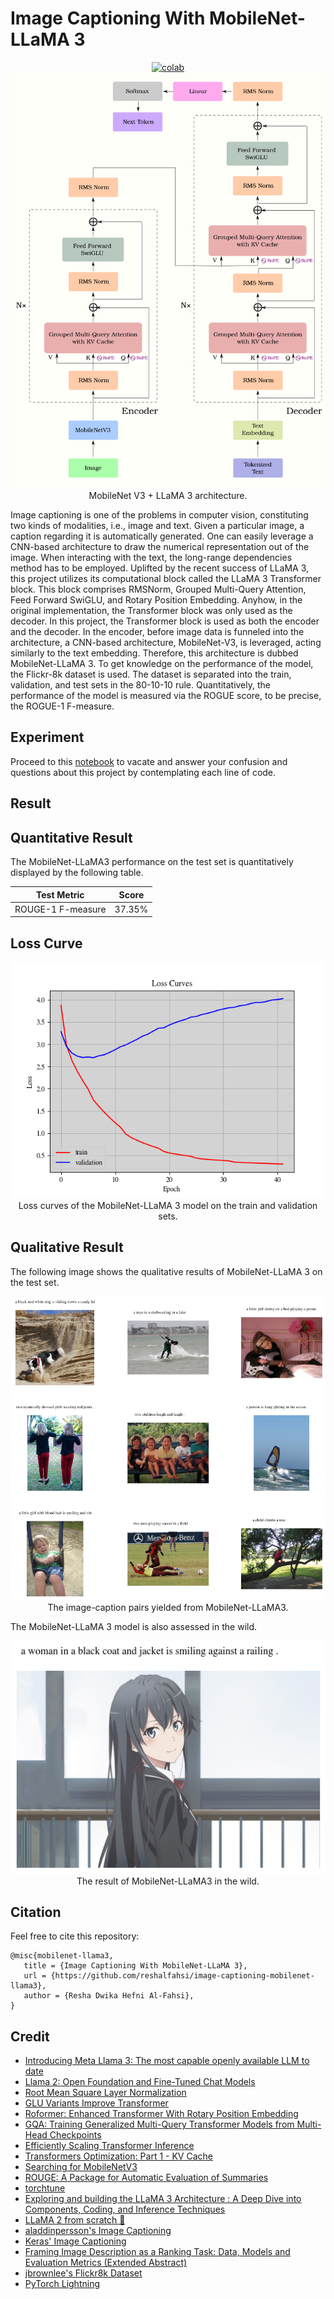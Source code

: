 # Image Captioning With MobileNet-LLaMA 3

 <div align="center">
    <a href="https://colab.research.google.com/github/reshalfahsi/image-captioning-mobilenet-llama3/blob/master/Image_Captioning_MobileNet_LLaMA3.ipynb"><img src="https://colab.research.google.com/assets/colab-badge.svg" alt="colab"></a>
    <br />
 </div>


<div align="center">
    <img src="https://github.com/reshalfahsi/image-captioning-mobilenet-llama3/blob/master/assets/architecture.png" alt="architecture" >
    </img>
    MobileNet V3 + LLaMA 3 architecture.
    <br />
</div>


Image captioning is one of the problems in computer vision, constituting two kinds of modalities, i.e., image and text. Given a particular image, a caption regarding it is automatically generated. One can easily leverage a CNN-based architecture to draw the numerical representation out of the image. When interacting with the text, the long-range dependencies method has to be employed. Uplifted by the recent success of LLaMA 3, this project utilizes its computational block called the LLaMA 3 Transformer block. This block comprises RMSNorm, Grouped Multi-Query Attention, Feed Forward SwiGLU, and Rotary Position Embedding. Anyhow, in the original implementation, the Transformer block was only used as the decoder. In this project, the Transformer block is used as both the encoder and the decoder. In the encoder, before image data is funneled into the architecture, a CNN-based architecture, MobileNet-V3, is leveraged, acting similarly to the text embedding. Therefore, this architecture is dubbed MobileNet-LLaMA 3. To get knowledge on the performance of the model, the Flickr-8k dataset is used. The dataset is separated into the train, validation, and test sets in the 80-10-10 rule. Quantitatively, the performance of the model is measured via the ROGUE score, to be precise, the ROGUE-1 F-measure.



## Experiment

Proceed to this [notebook](https://github.com/reshalfahsi/image-captioning-mobilenet-llama3/blob/master/Image_Captioning_MobileNet_LLaMA3.ipynb) to vacate and answer your confusion and questions about this project by contemplating each line of code.


## Result

## Quantitative Result

The MobileNet-LLaMA3 performance on the test set is quantitatively displayed by the following table.

Test Metric                   | Score
----------------------------- | -------------
ROUGE-1 F-measure             | 37.35%


## Loss Curve

<p align="center"> <img src="https://github.com/reshalfahsi/image-captioning-mobilenet-llama3/blob/master/assets/loss_curve.png" alt="loss_curve" > <br /> Loss curves of the MobileNet-LLaMA 3 model on the train and validation sets. </p>


## Qualitative Result

The following image shows the qualitative results of MobileNet-LLaMA 3 on the test set.

<p align="center"><img src="https://github.com/reshalfahsi/image-captioning-mobilenet-llama3/blob/master/assets/qualitative.png" alt="qualitative"><br/> The image-caption pairs yielded from MobileNet-LLaMA3. </p>

The MobileNet-LLaMA 3 model is also assessed in the wild.

<p align="center"><img src="https://github.com/reshalfahsi/image-captioning-mobilenet-llama3/blob/master/assets/qualitative-in-the-wild.png" alt="qualitative"><br/> The result of MobileNet-LLaMA3 in the wild. </p>


## Citation

Feel free to cite this repository:

```
@misc{mobilenet-llama3,
   title = {Image Captioning With MobileNet-LLaMA 3},
   url = {https://github.com/reshalfahsi/image-captioning-mobilenet-llama3},
   author = {Resha Dwika Hefni Al-Fahsi},
}
```


## Credit

- [Introducing Meta Llama 3: The most capable openly available LLM to date](https://ai.meta.com/blog/meta-llama-3/)
- [Llama 2: Open Foundation and Fine-Tuned Chat Models](https://arxiv.org/pdf/2307.09288)
- [Root Mean Square Layer Normalization](https://arxiv.org/pdf/1910.07467)
- [GLU Variants Improve Transformer](https://arxiv.org/pdf/2002.05202)
- [Roformer: Enhanced Transformer With Rotary Position Embedding](https://arxiv.org/pdf/2104.09864)
- [GQA: Training Generalized Multi-Query Transformer Models from Multi-Head Checkpoints](https://arxiv.org/pdf/2305.13245)
- [Efficiently Scaling Transformer Inference](https://arxiv.org/pdf/2211.05102)
- [Transformers Optimization: Part 1 - KV Cache](https://r4j4n.github.io/blogs/posts/kv/)
- [Searching for MobileNetV3](https://arxiv.org/pdf/1905.02244)
- [ROUGE: A Package for Automatic Evaluation of Summaries](https://aclanthology.org/W04-1013.pdf)
- [torchtune](https://github.com/pytorch/torchtune)
- [Exploring and building the LLaMA 3 Architecture : A Deep Dive into Components, Coding, and Inference Techniques](https://medium.com/@vi.ai_/exploring-and-building-the-llama-3-architecture-a-deep-dive-into-components-coding-and-43d4097cfbbb)
- [LLaMA 2 from scratch 🦙](https://github.com/viai957/llama-inference)
- [aladdinpersson's Image Captioning](https://github.com/aladdinpersson/Machine-Learning-Collection/tree/master/ML/Pytorch/more_advanced/image_captioning)
- [Keras' Image Captioning](https://keras.io/examples/vision/image_captioning/)
- [Framing Image Description as a Ranking Task: Data, Models and Evaluation Metrics (Extended Abstract)](https://www.ijcai.org/Proceedings/15/Papers/593.pdf)
- [jbrownlee's Flickr8k Dataset](https://github.com/jbrownlee/Datasets/releases/tag/Flickr8k)
- [PyTorch Lightning](https://lightning.ai/docs/pytorch/latest/)
